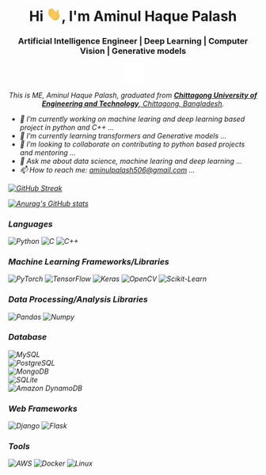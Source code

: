 
<h1 align="center">Hi <img src="https://raw.githubusercontent.com/ABSphreak/ABSphreak/master/gifs/Hi.gif" width="30px">, I'm Aminul Haque Palash</h1>
<h3 align="center">Artificial Intelligence Engineer | Deep Learning | Computer Vision | Generative models</h3>

<p align="center">
<a href="https://www.linkedin.com/in/aminulpalash" target="blank"><img align="center" src="https://github.com/Aakarsh-B/trying-repos/blob/master/linkedin.svg" height="40" width="40" /></a>

</p>
</p>


<p align="center">
  <em>
    This is ME, Aminul Haque Palash, graduated from <a href="https://www.acetamritsar.ac.in/"> <b>Chittagong University of Engineering and Technology</b>, Chittagong, Bangladesh</a>. <br>
   
</p>


- 🔭 I’m currently working on machine learing and deep learning based project in python and C++ ...
- 🌱 I’m currently learning transformers and Generative models ...
- 👯 I’m looking to collaborate on contributing to python based projects and mentoring ...
- 💬 Ask me about data science, machine learing and deep learning ...
- 📫 How to reach me: aminulpalash506@gmail.com ...

[![GitHub Streak](http://github-readme-streak-stats.herokuapp.com?user=aminul-palash&date_format=M%20j%5B%2C%20Y%5D)](https://git.io/streak-stats)

[![Anurag's GitHub stats](https://github-readme-stats.vercel.app/api?username=aminul-palash)](https://github.com/anuraghazra/github-readme-stats)
  
### Languages

![Python](https://img.shields.io/badge/-Python-000?&logo=Python)
![C](https://img.shields.io/badge/-C-000?&logo=C)
![C++](https://img.shields.io/badge/-C++-000?&logo=c%2b%2b&logoColor=00599C)

### Machine Learning Frameworks/Libraries

![PyTorch](https://img.shields.io/badge/-PyTorch-000?&logo=PyTorch)
![TensorFlow](https://img.shields.io/badge/-TensorFlow-000?&logo=TensorFlow)
![Keras](https://img.shields.io/badge/Keras-D00000?style=for-the-badge&logo=Keras&logoColor=white)
![OpenCV](https://img.shields.io/badge/opencv-%23white.svg?style=for-the-badge&logo=opencv&logoColor=white)
![Scikit-Learn](https://img.shields.io/badge/scikit_learn-F7931E?style=for-the-badge&logo=scikit-learn&logoColor=white)  

### Data Processing/Analysis Libraries

![Pandas](https://img.shields.io/badge/Pandas-2C2D72?style=for-the-badge&logo=pandas&logoColor=white)
![Numpy](https://img.shields.io/badge/Numpy-777BB4?style=for-the-badge&logo=numpy&logoColor=white)


### Database
  
![MySQL](https://img.shields.io/badge/MySQL-00000F?style=for-the-badge&logo=mysql&logoColor=white)    
![PostgreSQL](https://img.shields.io/badge/PostgreSQL-316192?style=for-the-badge&logo=postgresql&logoColor=white)    
![MongoDB](https://img.shields.io/badge/MongoDB-4EA94B?style=for-the-badge&logo=mongodb&logoColor=white)    
![SQLite](https://img.shields.io/badge/SQLite-07405E?style=for-the-badge&logo=sqlite&logoColor=white)  
![Amazon DynamoDB](https://img.shields.io/badge/Amazon%20DynamoDB-4053D6?style=for-the-badge&logo=Amazon%20DynamoDB&logoColor=white)
  
### Web Frameworks
![Django](https://img.shields.io/badge/Django-092E20?style=for-the-badge&logo=django&logoColor=green)
![Flask](https://img.shields.io/badge/Flask-000000?style=for-the-badge&logo=flask&logoColor=white)

  
### Tools
  
![AWS](https://img.shields.io/badge/-AWS-000?&logo=Amazon-AWS&logoColor=F90)
![Docker](https://img.shields.io/badge/-Docker-000?&logo=Docker)
![Linux](https://img.shields.io/badge/-Linux-000?&logo=Linux)



